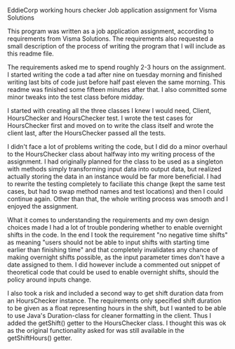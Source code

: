 EddieCorp working hours checker
Job application assignment for Visma Solutions

This program was written as a job application assignment, according to requirements from Visma Solutions. The
requirements also requested a small description of the process of writing the program that I will include as this
readme file.

The requirements asked me to spend roughly 2-3 hours on the assignment. I started writing the code a tad after nine on
tuesday morning and finished writing last bits of code just before half past eleven the same morning. This readme was
finished some fifteen minutes after that. I also committed some minor tweaks into the test class before midday.

I started with creating all the three classes I knew I would need, Client, HoursChecker and HoursChecker test. I wrote 
the test cases for HoursChecker first and moved on to write the class itself and wrote the client last, after the 
HoursChecker passed all the tests.

I didn't face a lot of problems writing the code, but I did do a minor overhaul to the HoursChecker class about halfway 
into my writing process of the assignment. I had originally planned for the class to be used as a singleton with methods
simply transforming input data into output data, but realized actually storing the data in an instance would be far more
beneficial. I had to rewrite the testing completely to faciliate this change (kept the same test cases, but had to swap 
method names and test locations) and then I could continue again. Other than that, the whole writing process was smooth
and I enjoyed the assignment.

What it comes to understanding the requirements and my own design choices made I had a lot of trouble pondering whether
to enable overnight shifts in the code. In the end I took the requirement "no negative time shifts" as meaning "users
should not be able to input shifts with starting time earlier than finishing time" and that completely invalidates any
chance of making overnight shifts possible, as the input parameter times don't have a date assigned to them. I did
however include a commented out snippet of theoretical code that could be used to enable overnight shifts, should the
policy around inputs change.

I also took a risk and included a second way to get shift duration data from an HoursChecker instance. The requirements
only specified shift duration to be given as a float representing hours in the shift, but I wanted to be able to use
Java's Duration-class for cleaner formatting in the client. Thus I added the getShift() getter to the HoursChecker class.
I thought this was ok as the original functionality asked for was still available in the getShiftHours() getter.